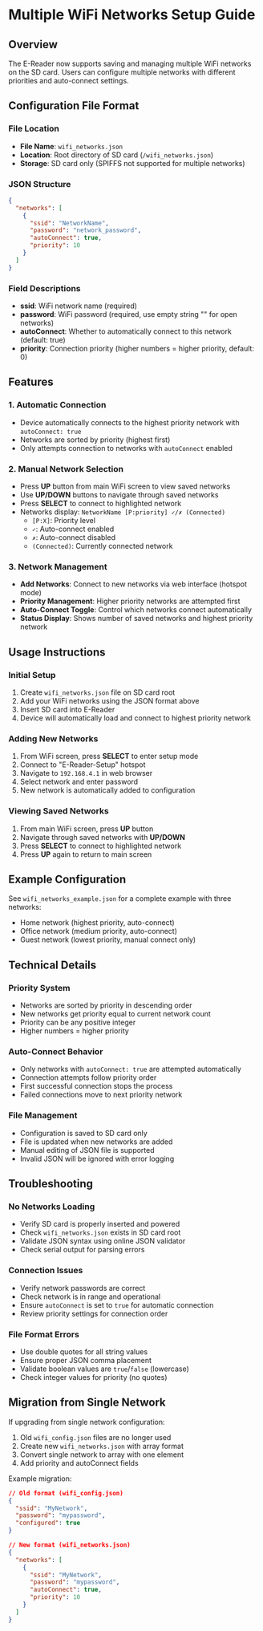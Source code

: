 # Multiple WiFi Networks Setup Guide

## Overview
The E-Reader now supports saving and managing multiple WiFi networks on the SD card. Users can configure multiple networks with different priorities and auto-connect settings.

## Configuration File Format

### File Location
- **File Name**: `wifi_networks.json`
- **Location**: Root directory of SD card (`/wifi_networks.json`)
- **Storage**: SD card only (SPIFFS not supported for multiple networks)

### JSON Structure
```json
{
  "networks": [
    {
      "ssid": "NetworkName",
      "password": "network_password",
      "autoConnect": true,
      "priority": 10
    }
  ]
}
```

### Field Descriptions
- **ssid**: WiFi network name (required)
- **password**: WiFi password (required, use empty string "" for open networks)
- **autoConnect**: Whether to automatically connect to this network (default: true)
- **priority**: Connection priority (higher numbers = higher priority, default: 0)

## Features

### 1. Automatic Connection
- Device automatically connects to the highest priority network with `autoConnect: true`
- Networks are sorted by priority (highest first)
- Only attempts connection to networks with `autoConnect` enabled

### 2. Manual Network Selection
- Press **UP** button from main WiFi screen to view saved networks
- Use **UP/DOWN** buttons to navigate through saved networks
- Press **SELECT** to connect to highlighted network
- Networks display: `NetworkName [P:priority] ✓/✗ (Connected)`
  - `[P:X]`: Priority level
  - `✓`: Auto-connect enabled
  - `✗`: Auto-connect disabled
  - `(Connected)`: Currently connected network

### 3. Network Management
- **Add Networks**: Connect to new networks via web interface (hotspot mode)
- **Priority Management**: Higher priority networks are attempted first
- **Auto-Connect Toggle**: Control which networks connect automatically
- **Status Display**: Shows number of saved networks and highest priority network

## Usage Instructions

### Initial Setup
1. Create `wifi_networks.json` file on SD card root
2. Add your WiFi networks using the JSON format above
3. Insert SD card into E-Reader
4. Device will automatically load and connect to highest priority network

### Adding New Networks
1. From WiFi screen, press **SELECT** to enter setup mode
2. Connect to "E-Reader-Setup" hotspot
3. Navigate to `192.168.4.1` in web browser
4. Select network and enter password
5. New network is automatically added to configuration

### Viewing Saved Networks
1. From main WiFi screen, press **UP** button
2. Navigate through saved networks with **UP/DOWN**
3. Press **SELECT** to connect to highlighted network
4. Press **UP** again to return to main screen

## Example Configuration

See `wifi_networks_example.json` for a complete example with three networks:
- Home network (highest priority, auto-connect)
- Office network (medium priority, auto-connect)
- Guest network (lowest priority, manual connect only)

## Technical Details

### Priority System
- Networks are sorted by priority in descending order
- New networks get priority equal to current network count
- Priority can be any positive integer
- Higher numbers = higher priority

### Auto-Connect Behavior
- Only networks with `autoConnect: true` are attempted automatically
- Connection attempts follow priority order
- First successful connection stops the process
- Failed connections move to next priority network

### File Management
- Configuration is saved to SD card only
- File is updated when new networks are added
- Manual editing of JSON file is supported
- Invalid JSON will be ignored with error logging

## Troubleshooting

### No Networks Loading
- Verify SD card is properly inserted and powered
- Check `wifi_networks.json` exists in SD card root
- Validate JSON syntax using online JSON validator
- Check serial output for parsing errors

### Connection Issues
- Verify network passwords are correct
- Check network is in range and operational
- Ensure `autoConnect` is set to `true` for automatic connection
- Review priority settings for connection order

### File Format Errors
- Use double quotes for all string values
- Ensure proper JSON comma placement
- Validate boolean values are `true`/`false` (lowercase)
- Check integer values for priority (no quotes)

## Migration from Single Network

If upgrading from single network configuration:
1. Old `wifi_config.json` files are no longer used
2. Create new `wifi_networks.json` with array format
3. Convert single network to array with one element
4. Add priority and autoConnect fields

Example migration:
```json
// Old format (wifi_config.json)
{
  "ssid": "MyNetwork",
  "password": "mypassword",
  "configured": true
}

// New format (wifi_networks.json)
{
  "networks": [
    {
      "ssid": "MyNetwork",
      "password": "mypassword",
      "autoConnect": true,
      "priority": 10
    }
  ]
}
```